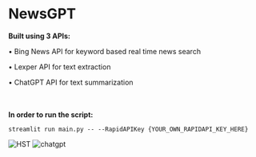 # NewsGPT

<b>Built using 3 APIs:</b>

• Bing News API for keyword based real time news search

• Lexper API for text extraction

• ChatGPT API for text summarization

<br></br>
<b>In order to run the script:</b>

```
streamlit run main.py -- --RapidAPIKey {YOUR_OWN_RAPIDAPI_KEY_HERE}
```

![HST](https://github.com/andregranberg/NewsGPT/assets/38399597/ee0b68a6-8b4c-45ed-9d81-b432325c91bb)
![chatgpt](https://github.com/andregranberg/NewsGPT/assets/38399597/6b924408-0e88-4d52-8d25-70a257c3a0d3)
